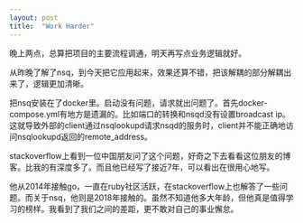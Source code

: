 ```yaml
---
layout: post
title:  "Work Harder"
---
```


晚上两点，总算把项目的主要流程调通，明天再写点业务逻辑就好。

从昨晚了解了nsq，到今天把它应用起来，效果还算不错，把该解耦的部分解耦出来了，逻辑更加清晰。

把nsq安装在了docker里。启动没有问题，请求就出问题了。首先docker-compose.yml有地方是遗漏的。比如端口的转换和nsqd没有设置broadcast ip。这就导致外部的client通过nsqlookupd请求nsqd的服务时，client并不能正确地访问nsqlookupd返回的remote_address。

stackoverflow上看到一位中国朋友问了这个问题，好奇之下去看看这位朋友的博客。比我的有深度多了。而且他已经写了接近7年，可以看出在很用心地写。

他从2014年接触go，一直在ruby社区活跃，在stackoverflow上也解答了一些问题。而关于nsq，他则是2018年接触的。虽然不知道他多大年龄，但他真是值得学习的榜样。我看到了我们之间的差距，更不敢对自己的事业懈怠。
